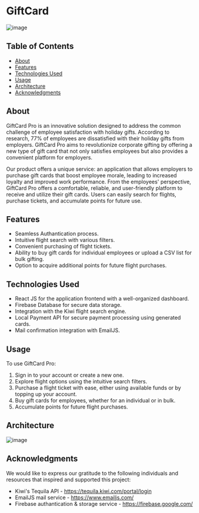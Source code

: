 # GiftCard

![image](https://github.com/RoniPick/Fly-Gift-Public/assets/92720540/1a7120fb-c561-476a-807d-5bb8b2c74053)

## Table of Contents
- [About](#about)
- [Features](#features)
- [Technologies Used](#technologies-used)
- [Usage](#usage)
- [Architecture](#architecture)
- [Acknowledgments](#acknowledgments)

## About

GiftCard Pro is an innovative solution designed to address the common challenge of employee satisfaction with holiday gifts. According to research, 77% of employees are dissatisfied with their holiday gifts from employers. GiftCard Pro aims to revolutionize corporate gifting by offering a new type of gift card that not only satisfies employees but also provides a convenient platform for employers.

Our product offers a unique service: an application that allows employers to purchase gift cards that boost employee morale, leading to increased loyalty and improved work performance. From the employees' perspective, GiftCard Pro offers a comfortable, reliable, and user-friendly platform to receive and utilize their gift cards. Users can easily search for flights, purchase tickets, and accumulate points for future use.

## Features

- Seamless Authantication process.
- Intuitive flight search with various filters.
- Convenient purchasing of flight tickets.
- Ability to buy gift cards for individual employees or upload a CSV list for bulk gifting.
- Option to acquire additional points for future flight purchases.

## Technologies Used

- React JS for the application frontend with a well-organized dashboard.
- Firebase Database for secure data storage.
- Integration with the Kiwi flight search engine.
- Local Payment API for secure payment processing using generated cards.
- Mail confirmation integration with EmailJS.

## Usage

To use GiftCard Pro:

1. Sign in to your account or create a new one.
2. Explore flight options using the intuitive search filters.
3. Purchase a flight ticket with ease, either using available funds or by topping up your account.
4. Buy gift cards for employees, whether for an individual or in bulk.
5. Accumulate points for future flight purchases.

## Architecture

![image](https://github.com/RoniPick/Fly-Gift-Public/assets/92720540/369eff1c-0663-4ab7-b4a3-bbd94aaf310e)


## Acknowledgments

We would like to express our gratitude to the following individuals and resources that inspired and supported this project:

- Kiwi's Tequila API - https://tequila.kiwi.com/portal/login
- EmailJS mail service - https://www.emailjs.com/
- Firebase authantication & storage service - https://firebase.google.com/
